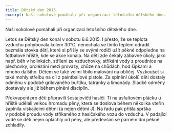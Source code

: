 ```yaml
---
title: Dětský den 2015
excerpt: Naši sokolové pomáhali při organizaci letošního dětského dne.
---
```



Naši sokolové pomáhali při organizaci letošního dětského dne.

Letos se Dětský den konal v sobotu 6.6.2015. I přesto, že se teplota vzduchu pohybovala kolem 30°C, nenechala se tímto teplem odradit bezmála stovka dětí, které si přišly se svými rodiči užít pěkné odpoledne na fotbalové hřiště, kde se akce konala. Na děti zde čekaly zábavné úkoly, jako např. běh v holinkách, střílení ze vzduchovky, stříkání vody z proudnice na plechovky, prolézání mezi provazy, chůze na chůdách, hod šipkami a mnoho dalšího. Dětem se také velmi líbilo malování na obličej. Vyzkoušet si také mohly střelbu na cíl z paintballové pistole. Za splnění úkolů děti dostaly odměnu v podobě grilovaného buřtíku, tatranky a limonády. Sladké odměny dostávaly ale již během plnění disciplín.

Překvapení pro děti připravili šestajovičtí hasiči. Ti na asfaltovém plácku u hřiště udělali velkou hromadu pěny, která se doslova během několika vteřin zaplnila vískajícími dětmi (a nejen dětmi J). Na řadu pak přišla sprška v podobě proudu vody stříkaného z hasičského vozu do vzduchu. V padající vodě se děti nejen opláchly od pěny, ale především se parném dni pěkně zchladily.
 
